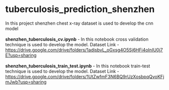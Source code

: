 # tuberculosis_prediction_shenzhen
In this project shenzhen chest x-ray dataset is used to develop the cnn model\
\
**shenzhen_tuberculosis_cv.ipynb** - In this notebook cross validation technique is used to develop the model.
Dataset Link - https://drive.google.com/drive/folders/1adjsbvL_oGxsg4O5Sj6HFi4oInIU0j7E?usp=sharing \
\
**shenzhen_tuberculosis_train_test.ipynb** - In this notebook train-test technique is used to develop the model.
Dataset Link - https://drive.google.com/drive/folders/1UtZwfmF3N6BQ9rUzXosbpqQvoKFjmJwb?usp=sharing




